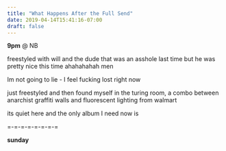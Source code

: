 ```yaml
---
title: "What Happens After the Full Send"
date: 2019-04-14T15:41:16-07:00
draft: false
---
```



**9pm**
@ NB

freestyled with will and the dude that was an asshole last time but he was pretty nice this time ahahahahah men


Im not going to lie - I feel fucking lost right now

just freestyled and then found myself in the turing room, a combo between anarchist graffiti walls and fluorescent lighting from walmart

its quiet here and the only album I need now is



=-=-=-=-=-=-=-=

**sunday**
